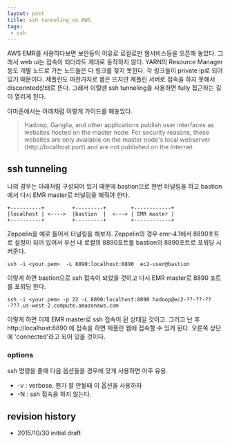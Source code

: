 ```yaml
---
layout: post
title: ssh tunneling on AWS
tags:
 - ssh
---
```


AWS EMR를 사용하다보면 보안등의 이유로 로컬로만 웹서비스등을 오픈해 놓았다. 그래서 web ui는 접속이 되더라도 제대로 동작하지 않다. YARN의 Resource Manager등도 개별 노드로 가는 노드들은 다 링크를 찾지 못한다. 각 링크들이 private ip로 되어 있기 때문이다. 제플린도 마찬가지로 웹은 뜨지만 제플린 서버로 접속을 하지 못해서 disconnted상태로 뜬다. 그래서 이럴땐 ssh tunneling을 사용하면 fully 접근하는 길이 열리게 된다.

아마존에서는 아래처럼 이렇게 가이드를 해놓았다.


> Hadoop, Ganglia, and other applications publish user interfaces as websites hosted on the master node. For security reasons, these websites are only available on the master node's local webserver (http://localhost:port) and are not published on the Internet



## ssh tunneling
나의 경우는 아래처럼 구성되어 있기 때문에 bastion으로 한번 터널링을 하고 bastion에서 다시 EMR master로 터널링을 해줘야 한다.

```
+----------+         +---------+        +------------+
|localhost | <---->  |bastion  |  <---> | EMR master |
+----------+         +---------+        +------------+
```

Zeppelin을 예로 들어서 터널링을 해보자. Zeppelin의 경우 emr-4.1에서 8890포트로 설정이 되어 있어서 우선 내 로컬의 8890포트를 bastion의 8890포트로 포워딩 시켜준다.


```
ssh -i <your.pem>  -L 8890:localhost:8890  ec2-user@bastion
```

이렇게 하면 bastion으로 ssh 접속이 되었을 것이고 다시 EMR master로 8890 포트를 포워딩 한다.


```
ssh -i <your.pem> -p 22 -L 8890:localhost:8890 hadoop@ec2-??-??-??-???.us-west-2.compute.amazonaws.com

```

이렇게 하면 이제 EMR master로 ssh 접속이 된 상태일 것이고. 그러고 난 후 http://localhost:8890 에 접속을 하면 제플린 웹에 접속할 수 있게 된다. 오른쪽 상단에 'connected'라고 되어 있을 것이다.

### options
ssh 명령을 줄때 다음 옵션들을 경우에 맞게 사용하면 아주 유용.

* -v : verbose. 뭔가 잘 안될때 이 옵션을 사용하자
* -N : ssh 접속을 하지 않는다.


## revision history

* 2015/10/30 initial draft



